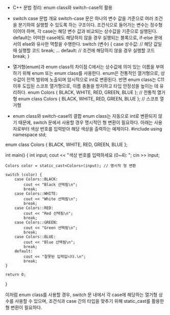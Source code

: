 - C++ 문법 정리: enum class와 switch-case의 활용

- switch case 문법 개요 
switch-case 문은 하나의 변수 값을 기준으로 여러 조건을 분기하여 실행할 수 있도록 하는 구조이다. 조건식으로 들어가는 변수는 정수형이어야 하며, 각 case는 해당 변수 값과 비교되는 상수값을 기준으로 실행된다. default는 어떠한 case에도 해당하지 않을 경우 실행되는 블록으로, if-else 문에서의 else와 유사한 역할을 수행한다.
switch (변수) {
    case 상수값:
        // 해당 값일 때 실행할 코드
        break;
    ...
    default:
        // 조건에 해당하지 않을 경우 실행할 코드
        break;
}

- 열거형(enum)과 enum class의 차이점
C에서는 상수값에 의미 있는 이름을 부여하기 위해 enum 또는 enum class를 사용한다. enum은 전통적인 열거형으로, 상수값이 전역 범위에 노출되며 암시적으로 int로 변환된다. 반면 enum class는 C11 이후 도입된 스코프 열거형으로, 이름 충돌을 방지하고 타입 안정성을 높이는 데 유리하다.
enum Colors { BLACK, WHITE, RED, GREEN, BLUE }; // 전통적 열거형
enum class Colors { BLACK, WHITE, RED, GREEN, BLUE }; // 스코프 열거형



- enum class와 switch-case의 결합
enum class는 자동으로 int로 변환되지 않기 때문에, switch 문에서 사용할 경우 명시적인 형 변환이 필요하다. 아래는 사용자로부터 색상 번호를 입력받아 해당 색상을 출력하는 예제이다.
#include <iostream>
using namespace std;

enum class Colors { BLACK, WHITE, RED, GREEN, BLUE };

int main() {
    int input;
    cout << "색상 번호를 입력하세요 (0~4): ";
    cin >> input;

    Colors color = static_cast<Colors>(input); // 명시적 형 변환

    switch (color) {
        case Colors::BLACK:
            cout << "Black 선택됨\n";
            break;
        case Colors::WHITE:
            cout << "White 선택됨\n";
            break;
        case Colors::RED:
            cout << "Red 선택됨\n";
            break;
        case Colors::GREEN:
            cout << "Green 선택됨\n";
            break;
        case Colors::BLUE:
            cout << "Blue 선택됨\n";
            break;
        default:
            cout << "잘못된 입력입니다.\n";
            break;
    }

    return 0;
}


이처럼 enum class를 사용할 경우, switch 문 내에서 각 case에 해당하는 열거형 상수를 사용할 수 있으며, 조건식과 case 간의 타입을 맞추기 위해 static_cast를 활용한 형 변환이 필요하다.
